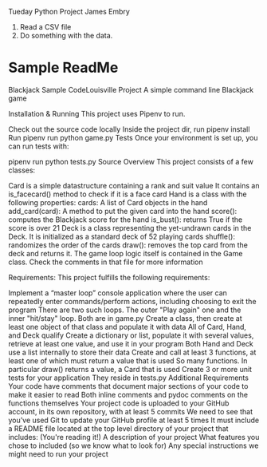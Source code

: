 Tueday Python Project
James Embry

1. Read a CSV file
2. Do something with the  data.



# Sample ReadMe

Blackjack
Sample CodeLouisville Project
A simple command line Blackjack game

Installation & Running
This project uses Pipenv to run.

Check out the source code locally
Inside the project dir, run pipenv install
Run pipenv run python game.py
Tests
Once your environment is set up, you can run tests with:

pipenv run python tests.py
Source Overview
This project consists of a few classes:

Card is a simple datastructure containing a rank and suit value
It contains an is_facecard() method to check if it is a face card
Hand is a class with the following properties:
cards: A list of Card objects in the hand
add_card(card): A method to put the given card into the hand
score(): computes the Blackjack score for the hand
is_bust(): returns True if the score is over 21
Deck is a class representing the yet-undrawn cards in the Deck.
It is initialized as a standard deck of 52 playing cards
shuffle(): randomizes the order of the cards
draw(): removes the top card from the deck and returns it.
The game loop logic itself is contained in the Game class. Check the comments in that file for more information

Requirements:
This project fulfills the following requirements:

Implement a “master loop” console application where the user can repeatedly enter commands/perform actions, including choosing to exit the program
There are two such loops. The outer "Play again" one and the inner "hit/stay" loop. Both are in game.py
Create a class, then create at least one object of that class and populate it with data
All of Card, Hand, and Deck qualify
Create a dictionary or list, populate it with several values, retrieve at least one value, and use it in your program
Both Hand and Deck use a list internally to store their data
Create and call at least 3 functions, at least one of which must return a value that is used
So many functions. In particular draw() returns a value, a Card that is used
Create 3 or more unit tests for your application
They reside in tests.py
Additional Requirements
Your code have comments that document major sections of your code to make it easier to read
Both inline comments and pydoc comments on the functions themselves
Your project code is uploaded to your GitHub account, in its own repository, with at least 5 commits
We need to see that you’ve used Git to update your GitHub profile at least 5 times
It must include a README file located at the top level directory of your project that includes:
(You're reading it!)
A description of your project
What features you chose to included (so we know what to look for)
Any special instructions we might need to run your project